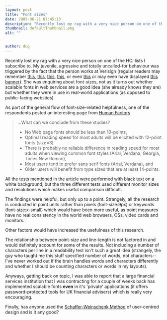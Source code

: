 ```yaml
---
layout: post
title: "Font sizes"
date: 2005-06-21 07:45:13
description: "Recently lost my rag with a very nice person on one of the HCI lists I subscribe to. My juvenile, agressive and totally uncalled-for behaviour was triggered by the fact that the person works at Verisign (regular readers may remember&#8230;"
thumbnail: defaultThumbnail.png
alt: ""


author: dug
---
```


<p>Recently lost my rag with a very nice person on one of the <span class="caps">HCI </span>lists I subscribe to. My juvenile, agressive and totally uncalled-for behaviour was triggered by the fact that the person works at Verisign (regular readers may remember <a href="http://www.donkeyontheedge.com/dugs_random_musings/say_goodbye_to_netsol_verisign.html">this</a>, <a href="http://www.donkeyontheedge.com/dugs_random_musings/649411011.html">this</a>, <a href="http://www.donkeyontheedge.com/dugs_random_musings/the_scum_that_just_wont_die.html">this</a>, <a href="http://www.donkeyontheedge.com/dugs_random_musings/more_verisign.html">this</a>, or even <a href="http://www.donkeyontheedge.com/le_enraged_mutton/lets_put_netsol_to_death.html">this</a> or may even have displayed <a href="http://www.donkeyontheedge.com/le_enraged_mutton/leaving_verisign.html">this banner</a>). She was enquiring about font-sizes, not as it turns out whether scalable fonts in web services are a good idea (she already knows they are) but whether they were in use in real-world applications (as opposed to public-facing websites). </p>

<p>As part of the general flow of font-size-related helpfulness, one of the respondents posted an interesting page from <a href="http://www.humanfactors.com/downloads/feb02.asp">Human Factors</a></p>

<blockquote><p>...What can we conclude from these studies?</p>

<ul>
<li>No Web page fonts should be less than 10-points,</li>
<li>Optimal reading speed for most adults will be elicited with 12-point fonts (size=3)</li>
<li>There is probably no reliable difference in reading speed for most adults when viewing common font styles (Arial, Verdana, Georgia, Times New Roman),</li>
<li>Most users tend to prefer sans serif fonts (Arial, Verdana), and</li>
<li>Older users will benefit from type sizes that are at least 14-points.</li>
</ul></blockquote>

<p>All the tests mentioned in the article were performed with black text on a white background, but the three different tests used different monitor sizes and resolutions which makes useful comparison difficult.</p>

<p>The findings were helpful, but only up to a point. Strangely, all the research is conducted in point units rather than pixels (font-size:9px) or keywords (font-size:x-small) which would have been more useful, as point measures have no real consistency in the world web browsers, OSs, video cards and monitors.</p>

<p>Other factors would have increased the usefulness of this research. </p>

<p>The relationship between point-size and line-length is not factored in and would definitely account for some of the results. Not including a number of characters per line in a readability test isn't such a great idea (strangely, the guy who taught me this stuff specified number of words, not characters--I've never worked out if the brain handles words and characters differently and whether I should be counting characters or words in my layouts). </p>

<p>Anyways, getting back on topic, I was able to report that a large financial services institution that I was contracting for a couple of weeks back has implemented scalable fonts <strong>even</strong> in it's 'private' applications (it offers password-protected tools for UK financial advisers) which is really very encouraging.</p>

<p>Finally, has anyone used the <a href="http://www.humanfactors.com/about/swmethod.asp">Schaffer-Weinschenk Method</a> of user-centred design and is it any good?</p>
